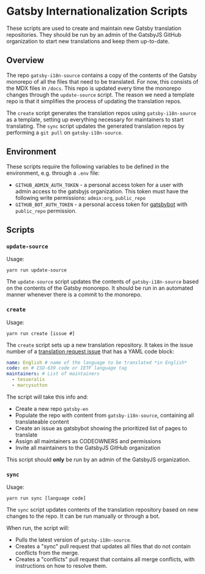 # Gatsby Internationalization Scripts

These scripts are used to create and maintain new Gatsby translation repositories. They should be run by an admin of the GatsbyJS GitHub organization to start new translations and keep them up-to-date.

## Overview

The repo `gatsby-i18n-source` contains a copy of the contents of the Gatsby monorepo of all the files that need to be translated. For now, this consists of the MDX files in `/docs`. This repo is updated every time the monorepo changes through the `update-source` script. The reason we need a template repo is that it simplifies the process of updating the translation repos.

The `create` script generates the translation repos using `gatsby-i18n-source` as a template, setting up everything necessary for maintainers to start translating. The `sync` script updates the generated translation repos by performing a `git pull` on `gatsby-i18n-source`.

## Environment

These scripts require the following variables to be defined in the environment, e.g. through a `.env` file:

- `GITHUB_ADMIN_AUTH_TOKEN` - a personal access token for a user with admin access to the gatsbyjs organization. This token must have the following write permissions: `admin:org`, `public_repo`
- `GITHUB_BOT_AUTH_TOKEN` - a personal access token for [gatsbybot](https://github.com/gatsbybot) with `public_repo` permission.

## Scripts

### `update-source`

Usage:

```shell
yarn run update-source
```

The `update-source` script updates the contents of `gatsby-i18n-source` based on the contents of the Gatsby monorepo. It should be run in an automated manner whenever there is a commit to the monorepo.

### `create`

Usage:

```shell
yarn run create [issue #]
```

The `create` script sets up a new translation repository. It takes in the issue number of a [translation request issue](https://github.com/gatsbyjs/gatsby/issues/new?template=new_translation.md) that has a YAML code block:

```yaml
name: English # name of the language to be translated *in English*
code: en # ISO-639 code or IETF language tag
maintainers: # List of maintainers
  - tesseralis
  - marcysutton
```

The script will take this info and:

- Create a new repo `gatsby-en`
- Populate the repo with content from `gatsby-i18n-source`, containing all translateable content
- Create an issue as gatsbybot showing the prioritized list of pages to translate
- Assign all maintainers as CODEOWNERS and permissions
- Invite all maintainers to the GatsbyJS GitHub organization

This script should **only** be run by an admin of the GatsbyJS organization.

### `sync`

Usage:

```shell
yarn run sync [language code]
```

The `sync` script updates contents of the translation repository based on new changes to the repo. It can be run manually or through a bot.

When run, the script will:

- Pulls the latest version of `gatsby-i18n-source`.
- Creates a "sync" pull request that updates all files that do not contain conflicts from the merge.
- Creates a "conflicts" pull request that contains all merge conflicts, with instructions on how to resolve them.
